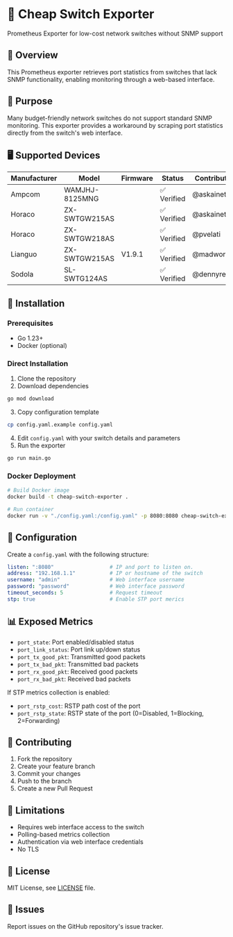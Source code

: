 # 🔌 Cheap Switch Exporter

Prometheus Exporter for low-cost network switches without SNMP support

## 📖 Overview

This Prometheus exporter retrieves port statistics from switches that lack SNMP functionality, enabling monitoring through a web-based interface.

## 🎯 Purpose

Many budget-friendly network switches do not support standard SNMP monitoring. This exporter provides a workaround by scraping port statistics directly from the switch's web interface.

## 🖥️ Supported Devices

| Manufacturer | Model          | Firmware | Status     | Contributor  |
|--------------|----------------|----------|------------|--------------|
| Ampcom       | WAMJHJ-8125MNG |          | ✅ Verified | @askainet    |
| Horaco       | ZX-SWTGW215AS  |          | ✅ Verified | @askainet    |
| Horaco       | ZX-SWTGW218AS  |          | ✅ Verified | @pvelati     |
| Lianguo      | ZX-SWTGW215AS  | V1.9.1   | ✅ Verified | @madworx     |
| Sodola       | SL-SWTG124AS   |          | ✅ Verified | @dennyreiter |

## 🚀 Installation

### Prerequisites

- Go 1.23+
- Docker (optional)

### Direct Installation

1. Clone the repository
2. Download dependencies
```bash
go mod download
```

3. Copy configuration template
```bash
cp config.yaml.example config.yaml
```

4. Edit `config.yaml` with your switch details and parameters
5. Run the exporter
```bash
go run main.go
```

### Docker Deployment

```bash
# Build Docker image
docker build -t cheap-switch-exporter .

# Run container
docker run -v "./config.yaml:/config.yaml" -p 8080:8080 cheap-switch-exporter
```

## 📝 Configuration

Create a `config.yaml` with the following structure:

```yaml
listen: ":8080"                  # IP and port to listen on.
address: "192.168.1.1"           # IP or hostname of the switch
username: "admin"                # Web interface username
password: "password"             # Web interface password
timeout_seconds: 5               # Request timeout
stp: true                        # Enable STP port merics
```

## 📊 Exposed Metrics

- `port_state`: Port enabled/disabled status
- `port_link_status`: Port link up/down status
- `port_tx_good_pkt`: Transmitted good packets
- `port_tx_bad_pkt`: Transmitted bad packets
- `port_rx_good_pkt`: Received good packets
- `port_rx_bad_pkt`: Received bad packets

If STP metrics collection is enabled:

- `port_rstp_cost`: RSTP path cost of the port
- `port_rstp_state`: RSTP state of the port (0=Disabled, 1=Blocking, 2=Forwarding)

## 🤝 Contributing

1. Fork the repository
2. Create your feature branch
3. Commit your changes
4. Push to the branch
5. Create a new Pull Request

## 🚨 Limitations

- Requires web interface access to the switch
- Polling-based metrics collection
- Authentication via web interface credentials
- No TLS

## 📄 License

MIT License, see [LICENSE](LICENSE) file.

## 🐛 Issues

Report issues on the GitHub repository's issue tracker.
